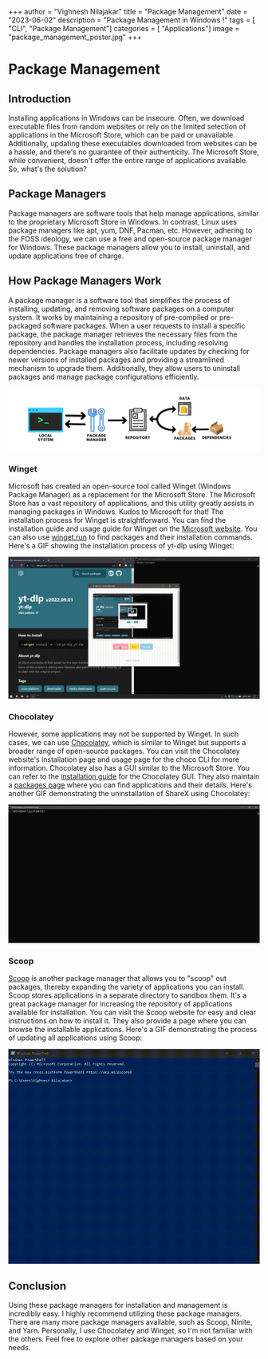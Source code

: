 +++
author = "Vighnesh Nilajakar"
title = "Package Management"
date = "2023-06-02"
description = "Package Management in Windows !"
tags = [
    "CLI",
	"Package Management"]
categories = [
    "Applications"]
image = "package_management_poster.jpg"
+++

# Package Management

## Introduction

Installing applications in Windows can be insecure. Often, we download executable files from random websites or rely on the limited selection of applications in the Microsoft Store, which can be paid or unavailable. Additionally, updating these executables downloaded from websites can be a hassle, and there's no guarantee of their authenticity. The Microsoft Store, while convenient, doesn't offer the entire range of applications available. So, what's the solution?

## Package Managers

Package managers are software tools that help manage applications, similar to the proprietary Microsoft Store in Windows. In contrast, Linux uses package managers like apt, yum, DNF, Pacman, etc. However, adhering to the FOSS ideology, we can use a free and open-source package manager for Windows. These package managers allow you to install, uninstall, and update applications free of charge.

## How Package Managers Work

A package manager is a software tool that simplifies the process of installing, updating, and removing software packages on a computer system. It works by maintaining a repository of pre-compiled or pre-packaged software packages. When a user requests to install a specific package, the package manager retrieves the necessary files from the repository and handles the installation process, including resolving dependencies. Package managers also facilitate updates by checking for newer versions of installed packages and providing a streamlined mechanism to upgrade them. Additionally, they allow users to uninstall packages and manage package configurations efficiently.

![Workings of Package Managers](workings.jpg)

### Winget

Microsoft has created an open-source tool called Winget (Windows Package Manager) as a replacement for the Microsoft Store. The Microsoft Store has a vast repository of applications, and this utility greatly assists in managing packages in Windows. Kudos to Microsoft for that! The installation process for Winget is straightforward. You can find the installation guide and usage guide for Winget on the [Microsoft website](https://learn.microsoft.com/en-us/windows/package-manager/winget/#install-winget). You can also use [winget.run](https://winget.run/) to find packages and their installation commands. Here's a GIF showing the installation process of yt-dlp using Winget:

![Installing yt-dlp with Winget](https://github.com/AloogZ/AloogZ.github.io/blob/main/content/post/package_management/winget_install.gif?raw=true)

### Chocolatey

However, some applications may not be supported by Winget. In such cases, we can use [Chocolatey](https://chocolatey.org/), which is similar to Winget but supports a broader range of open-source packages. You can visit the Chocolatey website's installation page and usage page for the choco CLI for more information. Chocolatey also has a GUI similar to the Microsoft Store. You can refer to the [installation guide](https://docs.chocolatey.org/en-us/chocolatey-gui/setup/installation) for the Chocolatey GUI. They also maintain a [packages page](https://community.chocolatey.org/packages) where you can find applications and their details. Here's another GIF demonstrating the uninstallation of ShareX using Chocolatey:

![Uninstalling ShareX with Chocolatey](https://github.com/AloogZ/AloogZ.github.io/blob/main/content/post/package_management/choco_uninstall.gif?raw=true)

### Scoop

[Scoop](https://scoop.sh/) is another package manager that allows you to "scoop" out packages, thereby expanding the variety of applications you can install. Scoop stores applications in a separate directory to sandbox them. It's a great package manager for increasing the repository of applications available for installation. You can visit the Scoop website for easy and clear instructions on how to install it. They also provide a page where you can browse the installable applications. Here's a GIF demonstrating the process of updating all applications using Scoop:

![Updating all applications with Scoop](https://github.com/AloogZ/AloogZ.github.io/blob/main/content/post/package_management/scoop_update.gif?raw=true)

## Conclusion

Using these package managers for installation and management is incredibly easy. I highly recommend utilizing these package managers. There are many more package managers available, such as Scoop, Ninite, and Yarn. Personally, I use Chocolatey and Winget, so I'm not familiar with the others. Feel free to explore other package managers based on your needs.
